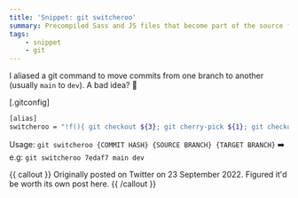 ```yaml
---
title: 'Snippet: git switcheroo'
summary: Precompiled Sass and JS files that become part of the source folder.
tags:
    - snippet
    - git
---
```


I aliased a git command to move commits from one branch to another (usually `main` to `dev`). A bad idea? 🤷

[.gitconfig]
```bash
[alias]
switcheroo = "!f(){ git checkout ${3}; git cherry-pick ${1}; git checkout ${2}; git reset --hard HEAD~1; }; f"
```

Usage: `git switcheroo {COMMIT HASH} {SOURCE BRANCH} {TARGET BRANCH}`
➡️ e.g: `git switcheroo 7edaf7 main dev`

{{ callout }}
Originally posted on Twitter on 23 September 2022. Figured it'd be worth its own post here.
{{ /callout }}